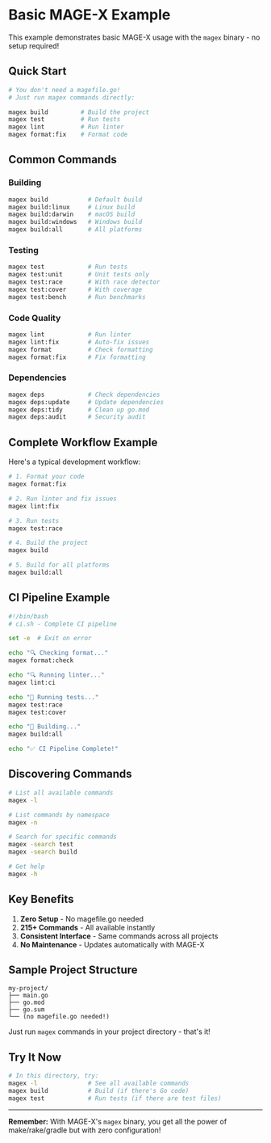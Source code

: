 # Basic MAGE-X Example

This example demonstrates basic MAGE-X usage with the `magex` binary - no setup required!

## Quick Start

```bash
# You don't need a magefile.go!
# Just run magex commands directly:

magex build         # Build the project
magex test          # Run tests
magex lint          # Run linter
magex format:fix    # Format code
```

## Common Commands

### Building
```bash
magex build           # Default build
magex build:linux     # Linux build
magex build:darwin    # macOS build
magex build:windows   # Windows build
magex build:all       # All platforms
```

### Testing
```bash
magex test            # Run tests
magex test:unit       # Unit tests only
magex test:race       # With race detector
magex test:cover      # With coverage
magex test:bench      # Run benchmarks
```

### Code Quality
```bash
magex lint            # Run linter
magex lint:fix        # Auto-fix issues
magex format          # Check formatting
magex format:fix      # Fix formatting
```

### Dependencies
```bash
magex deps            # Check dependencies
magex deps:update     # Update dependencies
magex deps:tidy       # Clean up go.mod
magex deps:audit      # Security audit
```

## Complete Workflow Example

Here's a typical development workflow:

```bash
# 1. Format your code
magex format:fix

# 2. Run linter and fix issues
magex lint:fix

# 3. Run tests
magex test:race

# 4. Build the project
magex build

# 5. Build for all platforms
magex build:all
```

## CI Pipeline Example

```bash
#!/bin/bash
# ci.sh - Complete CI pipeline

set -e  # Exit on error

echo "🔍 Checking format..."
magex format:check

echo "🔍 Running linter..."
magex lint:ci

echo "🧪 Running tests..."
magex test:race
magex test:cover

echo "🔨 Building..."
magex build:all

echo "✅ CI Pipeline Complete!"
```

## Discovering Commands

```bash
# List all available commands
magex -l

# List commands by namespace
magex -n

# Search for specific commands
magex -search test
magex -search build

# Get help
magex -h
```

## Key Benefits

1. **Zero Setup** - No magefile.go needed
2. **215+ Commands** - All available instantly
3. **Consistent Interface** - Same commands across all projects
4. **No Maintenance** - Updates automatically with MAGE-X

## Sample Project Structure

```
my-project/
├── main.go
├── go.mod
├── go.sum
└── (no magefile.go needed!)
```

Just run `magex` commands in your project directory - that's it!

## Try It Now

```bash
# In this directory, try:
magex -l              # See all available commands
magex build           # Build (if there's Go code)
magex test            # Run tests (if there are test files)
```

---

**Remember:** With MAGE-X's `magex` binary, you get all the power of make/rake/gradle but with zero configuration!
